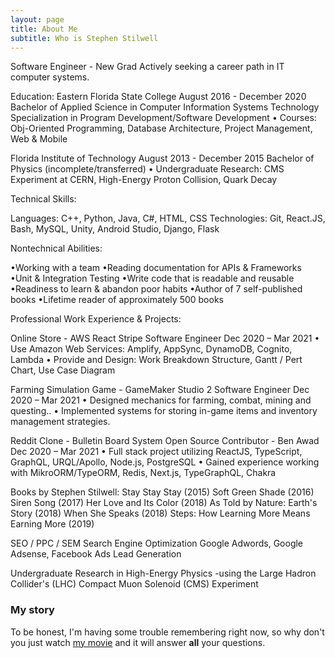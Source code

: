 ```yaml
---
layout: page
title: About Me
subtitle: Who is Stephen Stilwell
---
```


Software Engineer - New Grad
Actively seeking a career path in IT computer systems.

Education:
Eastern Florida State College
August 2016 - December 2020
Bachelor of Applied Science in Computer Information Systems Technology
Specialization in Program Development/Software Development
• Courses: Obj-Oriented Programming, Database Architecture, Project Management, Web & Mobile

Florida Institute of Technology
August 2013 - December 2015
Bachelor of Physics (incomplete/transferred)
• Undergraduate Research: CMS Experiment at CERN, High-Energy Proton Collision, Quark Decay

Technical Skills:

Languages: C++, Python, Java, C#, HTML, CSS
Technologies: Git, React.JS, Bash, MySQL, Unity, Android Studio, Django, Flask

Nontechnical Abilities:

•Working with a team 
•Reading documentation for APIs & Frameworks 
•Unit & Integration Testing
•Write code that is readable and reusable 
•Readiness to learn & abandon poor habits
•Author of 7 self-published books 
•Lifetime reader of approximately 500 books

Professional Work Experience & Projects:

Online Store - AWS React Stripe 
Software Engineer Dec 2020 – Mar 2021
• Use Amazon Web Services: Amplify, AppSync, DynamoDB, Cognito, Lambda
• Provide and Design: Work Breakdown Structure, Gantt / Pert Chart, Use Case Diagram

Farming Simulation Game - GameMaker Studio 2 
Software Engineer Dec 2020 – Mar 2021
• Designed mechanics for farming, combat, mining and questing..
• Implemented systems for storing in-game items and inventory management strategies.

Reddit Clone - Bulletin Board System
Open Source Contributor - Ben Awad Dec 2020 – Mar 2021
• Full stack project utilizing ReactJS, TypeScript, GraphQL, URQL/Apollo, Node.js, PostgreSQL
• Gained experience working with MikroORM/TypeORM, Redis, Next.js, TypeGraphQL, Chakra


Books by Stephen Stilwell:
Stay Stay Stay (2015)
Soft Green Shade (2016)
Siren Song (2017)
Her Love and Its Color (2018)
As Told by Nature: Earth's Story (2018)
When She Speaks (2018)
Steps: How Learning More Means Earning More (2019)

SEO / PPC / SEM Search Engine Optimization
Google Adwords, Google Adsense, Facebook Ads
Lead Generation

Undergraduate Research in High-Energy Physics
-using the Large Hadron Collider's (LHC) Compact Muon Solenoid (CMS) Experiment

### My story

To be honest, I'm having some trouble remembering right now, so why don't you just watch [my movie](https://en.wikipedia.org/wiki/The_Princess_Bride_%28film%29) and it will answer **all** your questions.
